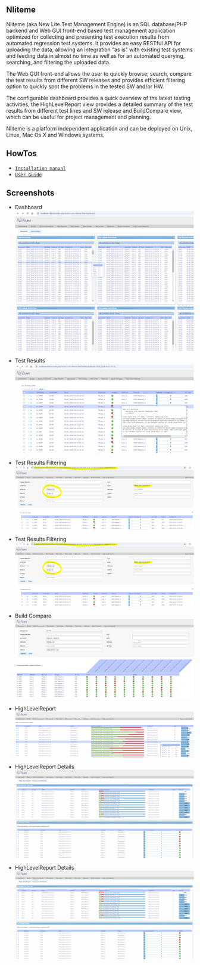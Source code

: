 ## Nliteme

Nliteme (aka New Lite Test Management Engine) is an SQL database/PHP backend and Web GUI front-end based test management application optimized for collecting and presenting test execution results from automated regression test systems. It provides an easy RESTful API for uploading the data, allowing an integration “as is” with existing test systems and feeding data in almost no time as well as for an automated querying, searching, and filtering the uploaded data.

The Web GUI front-end allows the user to quickly browse, search, compare the test results from different SW releases and provides efficient filtering option to quickly spot the problems in the tested SW and/or HW.

The configurable dashboard provides a quick overview of the latest testing activities, the HighLevelReport view provides a detailed summary of the test results from different test lines and SW release and BuildCompare view, which can be useful for project management and planning.

Nliteme is a platform independent application and can be deployed on Unix, Linux, Mac Os X and Windows systems.

## HowTos
- [`Installation manual`](./doc/NlitemeInstallationGuide.pdf)
- [`User Guide`](./doc/NlitemeUserGuide.pdf)

## Screenshots

- Dashboard
![Dashboard](./img/NlitemeDashboard.png)

- Test Results
![Test Results](./img/NlitemeTestresultsView.png)

- Test Results Filtering
![Test Results Filtering](./img/NlitemeTestresultsFiltering.png)

- Test Results Filtering
![Test Results](./img/NlitemeTestresultsFiltering.png)

- Build Compare
![Build Compare](./img/NlitemeBuildCompareView.png)

- HighLevelReport
![HighLevelReport](./img/NlitemeHLR_FeatureView.png)

- HighLevelReport Details
![HighLevelReport Details](./img/NlitemeHLR_DetailsView.png)

- HighLevelReport Details
![HighLevelReport Details](./img/NlitemeHLR_DetailsView.png)

